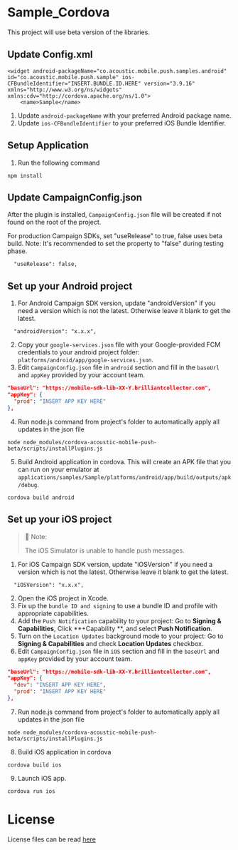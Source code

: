 # Sample_Cordova
This project will use beta version of the libraries.

## Update Config.xml
```shell npm
<widget android-packageName="co.acoustic.mobile.push.samples.android" id="co.acoustic.mobile.push.sample" ios-CFBundleIdentifier="INSERT.BUNDLE.ID.HERE" version="3.9.16" xmlns="http://www.w3.org/ns/widgets" xmlns:cdv="http://cordova.apache.org/ns/1.0">
    <name>Sample</name>
```
1. Update `android-packageName` with your preferred Android package name.
2. Update `ios-CFBundleIdentifier` to your preferred iOS Bundle Identifier.

## Setup Application
1. Run the following command
```shell npm
npm install
```

## Update CampaignConfig.json

After the plugin is installed, `CampaignConfig.json` file will be created if not found on the root of the project.

For production Campaign SDKs, set "useRelease" to true, false uses beta build.  Note: It's recommended to set the property to "false" during testing phase.

```shell json
  "useRelease": false,
```

## Set up your Android project
1. For Android Campaign SDK version, update "androidVersion" if you need a version which is not the latest. Otherwise leave it blank to get the latest.
```shell json
  "androidVersion": "x.x.x",
```
2. Copy your `google-services.json` file with your Google-provided FCM credentials to your android project folder: `platforms/android/app/google-services.json`.
3. Edit `CampaignConfig.json` file in `android` section and fill in the `baseUrl` and `appKey` provided by your account team.
```json
"baseUrl": "https://mobile-sdk-lib-XX-Y.brilliantcollector.com",
"appKey": {
  "prod": "INSERT APP KEY HERE"
},
```
4. Run node.js command from project's folder to automatically apply all updates in the json file
```text shell
node node_modules/cordova-acoustic-mobile-push-beta/scripts/installPlugins.js
```
5. Build Android application in cordova. This will create an APK file that you can run on your emulator at `applications/samples/Sample/platforms/android/app/build/outputs/apk/debug`.
```text shell
cordova build android
```

## Set up your iOS project
> 📘 Note:
> 
> The iOS Simulator is unable to handle push messages.
1. For iOS Campaign SDK version, update "iOSVersion" if you need a version which is not the latest. Otherwise leave it blank to get the latest.
```shell json
  "iOSVersion": "x.x.x",
```
2. Open the iOS project in Xcode.
3. Fix up the `bundle ID and signing` to use a bundle ID and profile with appropriate capabilities.
4. Add the `Push Notification` capability to your project: Go to **Signing & Capabilities**, Click **+Capability **, and select **Push Notification**.
5. Turn on the `Location Updates` background mode to your project: Go to **Signing & Capabilities** and check **Location Updates** checkbox.
6. Edit `CampaignConfig.json` file in `iOS` section and fill in the `baseUrl` and `appKey` provided by your account team.

```json
"baseUrl": "https://mobile-sdk-lib-XX-Y.brilliantcollector.com",
"appKey": {
  "dev": "INSERT APP KEY HERE",
  "prod": "INSERT APP KEY HERE"
},
```
7. Run node.js command from project's folder to automatically apply all updates in the json file
```text shell
node node_modules/cordova-acoustic-mobile-push-beta/scripts/installPlugins.js
```
8. Build iOS application in cordova
```text shell
cordova build ios
```
9. Launch iOS app.
```text shell
cordova run ios
```
# License
License files can be read [here](https://github.com/Acoustic-Mobile-Push/SampleCode_AcousticMobilePush_Android_java/tree/beta/license)
